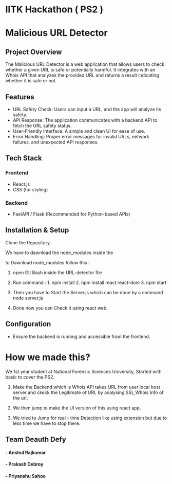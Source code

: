#    IITK Hackathon ( PS2 )
#  Malicious URL Detector 

## Project Overview
The Malicious URL Detector is a web application that allows users to check whether a given URL is safe or potentially harmful. It integrates with an Whois API that analyzes the provided URL and returns a result indicating whether it is safe or not.

## Features
- URL Safety Check: Users can input a URL, and the app will analyze its safety.
- API Response: The application communicates with a backend API to fetch the URL safety status.
- User-Friendly Interface: A simple and clean UI for ease of use.
- Error Handling: Proper error messages for invalid URLs, network failures, and unexpected API responses.

## Tech Stack
### Frontend
- React.js
- CSS (for styling)

### Backend
- FastAPI / Flask (Recommended for Python-based APIs)

## Installation & Setup

Clone the Repository.

We have to dawnload the node_modules inside the 

to Dawnload node_modules follow this :

1) open Git Bash inside the URL-detector file
2) Run command :
        1. npm install
        2. npm install react react-dom
        3. npm start

3) Then you have to Start the Server.js which can be done by a command node server.js 

4) Done now you can Check it using react web.

## Configuration
- Ensure the backend is running and accessible from the frontend.

# How we made this?
We 1st year student at National Forensic Sciences University, Started with basic to cover the PS2.
1) Make the Backend which is Whois API takes URL from user local host server and ckeck the Legitimate of URL by analysing SSL,Whois Info of the url.
2) We then jump to make the UI version of this using react app.

3) We tried to Jump for real - time Detection like using extension but due to less time we have to stop there.

## Team Deauth Defy
#### - Anshul Rajkumar
#### - Prakash Debroy
#### - Priyanshu Sahoo

